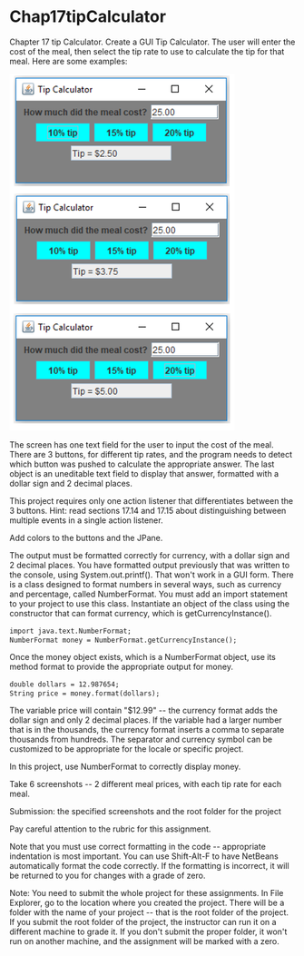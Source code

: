 # Chap17tipCalculator
Chapter 17 tip Calculator. Create a GUI Tip Calculator. The user will enter the cost of the meal, then select the tip rate to use to calculate the tip for that meal. Here are some examples:

![examples](https://github.com/bell-kevin/Chap17tipCalculator/blob/main/Capture.PNG)

The screen has one text field for the user to input the cost of the meal. There are 3 buttons, for different tip rates, and the program needs to detect which button was pushed to calculate the appropriate answer. The last object is an uneditable text field to display that answer, formatted with a dollar sign and 2 decimal places.

This project requires only one action listener that differentiates between the 3 buttons. Hint: read sections 17.14 and 17.15 about distinguishing between multiple events in a single action listener.

Add colors to the buttons and the JPane.

The output must be formatted correctly for currency, with a dollar sign and 2 decimal places. You have formatted output previously that was written to the console, using System.out.printf(). That won't work in a GUI form. There is a class designed to format numbers in several ways, such as currency and percentage, called NumberFormat. You must add an import statement to your project to use this class. Instantiate an object of the class using the constructor that can format currency, which is getCurrencyInstance().

    import java.text.NumberFormat;
    NumberFormat money = NumberFormat.getCurrencyInstance();

Once the money object exists, which is a NumberFormat object, use its method format to provide the appropriate output for money.

    double dollars = 12.987654;
    String price = money.format(dollars);

The variable price will contain "$12.99" -- the currency format adds the dollar sign and only 2 decimal places. If the variable had a larger number that is in the thousands, the currency format inserts a comma to separate thousands from hundreds. The separator and currency symbol can be customized to be appropriate for the locale or specific project.

In this project, use NumberFormat to correctly display money.

Take 6 screenshots -- 2 different meal prices, with each tip rate for each meal.

 

Submission: the specified screenshots and the root folder for the project

 

Pay careful attention to the rubric for this assignment.

Note that you must use correct formatting in the code -- appropriate indentation is most important. You can use Shift-Alt-F to have NetBeans automatically format the code correctly. If the formatting is incorrect, it will be returned to you for changes with a grade of zero.

Note: You need to submit the whole project for these assignments. In File Explorer, go to the location where you created the project. There will be a folder with the name of your project -- that is the root folder of the project.  If you submit the root folder of the project, the instructor can run it on a different machine to grade it. If you don't submit the proper folder, it won't run on another machine, and the assignment will be marked with a zero.
